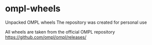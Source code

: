 # ompl-wheels
Unpacked OMPL wheels
The repository was created for personal use

All wheels are taken from the official OMPL repository
https://github.com/ompl/ompl/releases/
